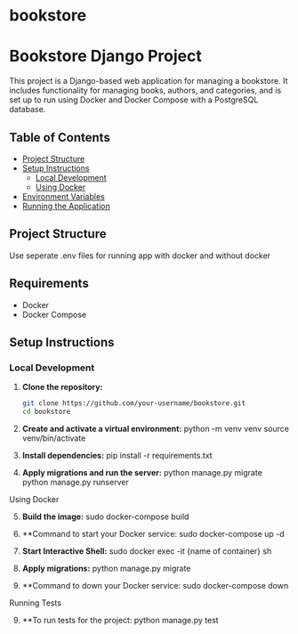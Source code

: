 # bookstore
# Bookstore Django Project

This project is a Django-based web application for managing a bookstore. It includes functionality for managing books, authors, and categories, and is set up to run using Docker and Docker Compose with a PostgreSQL database.

## Table of Contents

- [Project Structure](#project-structure)
- [Setup Instructions](#setup-instructions)
  - [Local Development](#local-development)
  - [Using Docker](#using-docker)
- [Environment Variables](#environment-variables)
- [Running the Application](#running-the-application)

## Project Structure
Use seperate .env files for running app with docker and without docker

## Requirements

- Docker
- Docker Compose

## Setup Instructions

### Local Development

1. **Clone the repository:**

   ```sh
   git clone https://github.com/your-username/bookstore.git
   cd bookstore

2. **Create and activate a virtual environment:**
python -m venv venv
source venv/bin/activate

3. **Install dependencies:**
pip install -r requirements.txt

4. **Apply migrations and run the server:**
python manage.py migrate
python manage.py runserver

Using Docker

5. **Build the image:**
sudo docker-compose build

6. **Command to start your Docker service:
sudo docker-compose up -d
 
7. **Start Interactive Shell:**
sudo docker exec -it {name of container} sh

8. **Apply migrations:**
python manage.py migrate


8. **Command to down your Docker service:
sudo docker-compose down


Running Tests

9. **To run tests for the project:
python manage.py test